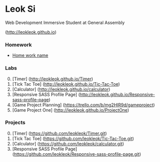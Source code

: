 # Leok Si

Web Development Immersive Student at General Assembly

(http://leokleok.github.io)


### Homework
* [Home work name](#link_to_your_homework_repo)

### Labs
0. [Timer] (http://leokleok.github.io/Timer)
0. [Tick Tac Toe] (http://leokleok.github.io/Tic-Tac-Toe)
0. [Calculator] (http://leokleok.github.io/calculator)
0. [Responsive SASS Profile Page] (http://leokleok.github.io/Responsive-sass-profile-page)
0. [Game Project Planning] (https://trello.com/b/mg2HIR9d/gameproject)
0. [Game Project One] (http://leokleok.github.io/ProjectOne)

### Projects
0. [Timer] (https://github.com/leokleok/Timer.git)
0. [Tick Tac Toe] (https://github.com/leokleok/Tic-Tac-Toe.git)
0. [Calculator] (https://github.com/leokleok/calculator.git)
0. [Responsive SASS Profile Page] (https://github.com/leokleok/Responsive-sass-profile-page.git)
